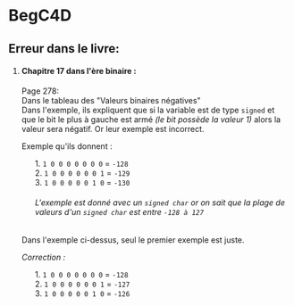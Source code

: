 <h1>BegC4D</h1>
<h2>Erreur dans le livre:</h2>

<ol>
	<li>
		<h4>Chapitre 17 dans l'ère binaire :</h4>
		<p>
		Page 278:<br />
		Dans le tableau des "Valeurs binaires négatives"<br />
		Dans l'exemple, ils expliquent que si la variable est de type <code>signed</code> et que le bit le plus à gauche est armé <i>(le bit possède la valeur 1)</i> alors la valeur sera négatif. Or leur exemple est incorrect.
		</p>
		<p>
		Exemple qu'ils donnent :
		<ol>
			1. <code>1 0 0 0 0 0 0 0</code> = <code>-128</code><br />
			2. <code>1 0 0 0 0 0 0 1</code> = <code>-129</code><br />
			3. <code>1 0 0 0 0 0 1 0</code> = <code>-130</code><br />
			<p>
			<h6><i>L'exemple est donné avec un <code>signed char</code> or on sait que la plage de valeurs d'un <code>signed char</code> est entre 				<code>-128 à 127</code></i></h6>
			</p>
		</ol>
		</p>
		<p>
		Dans l'exemple ci-dessus, seul le premier exemple est juste.
		</p>
		<i>Correction :</i>
		<p>
		<ol>
			1. <code>1 0 0 0 0 0 0 0</code> = <code>-128</code><br />
			2. <code>1 0 0 0 0 0 0 1</code> = <code>-127</code><br />
			3. <code>1 0 0 0 0 0 1 0</code> = <code>-126</code><br />
		</ol>
		</p>
	</li>
</ol>

